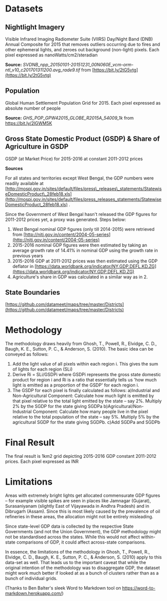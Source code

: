 # Datasets

## Nightlight Imagery

Visible Infrared Imaging Radiometer Suite (VIIRS) Day/Night Band (DNB) Annual Composite for 2015 that removes outliers occurring due to fires and other ephemeral lights, and zeroes out background (non-light) pixels. Each pixel expressed as nanoWatts/cm2/steradian

**Source:** _SVDNB\_npp\_20150101-20151231\_00N060E\_vcm-orm-ntl\_v10\_c201701311200.avg\_rade9.tif_ from [https://bit.ly/2tG5vtg](https://bit.ly/2tG5vtg)

## Population

Global Human Settlement Population Grid for 2015. Each pixel expressed as absolute number of people

**Source:** _GHS\_POP\_GPW42015\_GLOBE\_R2015A\_54009\_1k_ from https://bit.ly/2lGWM5K

## Gross State Domestic Product (GSDP) &amp; Share of Agriculture in GSDP

GSDP (at Market Price) for 2015-2016 at constant 2011-2012 prices

**Sources**

For all states and territories except West Bengal, the GDP numbers were readily available at [http://mospi.gov.in/sites/default/files/press\_releases\_statements/StatewiseDomesticProduct\_28feb18.xls](http://mospi.gov.in/sites/default/files/press_releases_statements/StatewiseDomesticProduct_28feb18.xls) .

Since the Government of West Bengal hasn&#39;t released the GDP figures for 2011-2012 prices yet, a proxy was generated. Steps below:

1. West Bengal nominal GDP figures (only till 2014-2015) were retrieved from [http://niti.gov.in/content/2004-05-series](http://niti.gov.in/content/2004-05-series)
2. 2015-2016 nominal GDP figures were then estimated by taking an average growth rate of 14.41% in nominal GDP using the growth rate in previous years
3. 2015-2016 GDP at 2011-2012 prices was then estimated using the GDP deflator in [https://data.worldbank.org/indicator/NY.GDP.DEFL.KD.ZG](https://data.worldbank.org/indicator/NY.GDP.DEFL.KD.ZG)
4. Agriculture&#39;s share in GDP was calculated in a similar way as in 2.



## State Boundaries

[https://github.com/datameet/maps/tree/master/Districts](https://github.com/datameet/maps/tree/master/Districts)



# Methodology

The methodology draws heavily from Ghosh, T., Powell, R., Elvidge, C. D., Baugh, K. E., Sutton, P. C., &amp; Anderson, S. (2010). The basic idea can be conveyed as follows:

1. Add the light value of all pixels within each region i. This gives the sum of lights for each region (SLi)
2. Derive Ri = SLi/GSDPi where GSDPi represents the gross state domestic product for region i and Ri is a ratio that essentially tells us &#39;how much light is emitted as a proportion of the GSDP&#39; for each region i.
3. The GSDP for each pixel is finally calculated as follows:
a)Industrial and Non-Agricultural Component: Calculate how much light is emitted by that pixel relative to the total light emitted by the state – say 2%. Multiply 2% by the SGDP for the state giving SGDPa
b)Agricultural/Non-Industrial Component: Calculate how many people live in the pixel relative to the total population of the state – say 5%. Multiply 5% by the agricultural SGDP for the state giving SGDPb.
c)Add SGDPa and SGDPb


# Final Result

The final result is 1km2 grid depicting 2015-2016 GDP constant 2011-2012 prices. Each pixel expressed as INR


# Limitations

Areas with extremely bright lights get allocated commensurate GDP figures – for example visible spikes are seen in places like Jamnagar (Gujarat), Surasaniyanam (slightly East of Vijayawada in Andhra Pradesh) and in Dibrugarh (Assam). Since this is most likely caused by the prevalence of oil refineries in these areas, the allocation might not be entirely misleading. 

Since state-level GDP data is collected by the respective State Governments (and not the Union Government), the GDP methodology might not be standardised across the states. While this would not affect within-state comparisons of GDP, it could affect across-state comparisons.

In essence, the limitations of the methodology in Ghosh, T., Powell, R., Elvidge, C. D., Baugh, K. E., Sutton, P. C., &amp; Anderson, S. (2010) apply to this data-set as well. That leads us to the important caveat that while the original intention of the methodology was to disaggregate GDP, the dataset might work much better if looked at as a bunch of clusters rather than as a bunch of individual grids.


(Thanks to Ben Balter's sleek Word to Markdown tool on https://word-to-markdown.herokuapp.com/)
